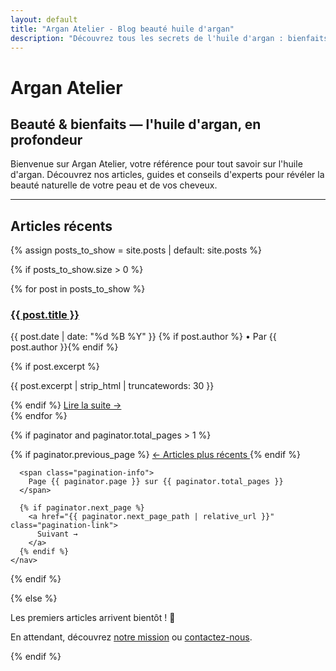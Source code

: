 ```yaml
---
layout: default
title: "Argan Atelier - Blog beauté huile d'argan"
description: "Découvrez tous les secrets de l'huile d'argan : bienfaits, routines beauté, conseils d'achat et comparatifs d'experts."
---
```


# Argan Atelier
## Beauté & bienfaits — l'huile d'argan, en profondeur

<div class="intro-section">
  <p>Bienvenue sur Argan Atelier, votre référence pour tout savoir sur l'huile d'argan. Découvrez nos articles, guides et conseils d'experts pour révéler la beauté naturelle de votre peau et de vos cheveux.</p>
</div>

---

## Articles récents

{% assign posts_to_show = site.posts | default: site.posts %}

{% if posts_to_show.size > 0 %}
  <div class="posts-list">
    {% for post in posts_to_show %}
      <article class="post-preview">
        <h3><a href="{{ post.url | relative_url }}">{{ post.title }}</a></h3>
        <p class="post-meta">
          <time datetime="{{ post.date | date_to_xmlschema }}">
            {{ post.date | date: "%d %B %Y" }}
          </time>
          {% if post.author %} • Par {{ post.author }}{% endif %}
        </p>
        {% if post.excerpt %}
          <p class="post-excerpt">{{ post.excerpt | strip_html | truncatewords: 30 }}</p>
        {% endif %}
        <a href="{{ post.url | relative_url }}" class="read-more">Lire la suite →</a>
      </article>
    {% endfor %}
  </div>

  <!-- Navigation pagination (seulement si paginator existe) -->
  {% if paginator and paginator.total_pages > 1 %}
    <nav class="pagination" aria-label="Navigation des pages">
      {% if paginator.previous_page %}
        <a href="{{ paginator.previous_page_path | relative_url }}" class="pagination-link">
          ← Articles plus récents
        </a>
      {% endif %}

      <span class="pagination-info">
        Page {{ paginator.page }} sur {{ paginator.total_pages }}
      </span>

      {% if paginator.next_page %}
        <a href="{{ paginator.next_page_path | relative_url }}" class="pagination-link">
          Suivant →
        </a>
      {% endif %}
    </nav>
  {% endif %}

{% else %}
  <div class="no-posts">
    <p>Les premiers articles arrivent bientôt ! 🌟</p>
    <p>En attendant, découvrez <a href="/a-propos/">notre mission</a> ou <a href="/contact/">contactez-nous</a>.</p>
  </div>
{% endif %}